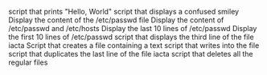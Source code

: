 script that prints "Hello, World"
script that displays a confused smiley
Display the content of the /etc/passwd file
Display the content of /etc/passwd and /etc/hosts
Display the last 10 lines of /etc/passwd
Display the first 10 lines of /etc/passwd
script that displays the third line of the file iacta
Script that creates a file containing a text
script that writes into the file
script that duplicates the last line of the file iacta
script that deletes all the regular files
